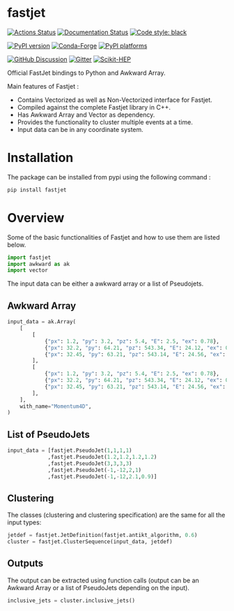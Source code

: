 # fastjet

[![Actions Status][actions-badge]][actions-link]
[![Documentation Status][rtd-badge]][rtd-link]
[![Code style: black][black-badge]][black-link]

[![PyPI version][pypi-version]][pypi-link]
[![Conda-Forge][conda-badge]][conda-link]
[![PyPI platforms][pypi-platforms]][pypi-link]

[![GitHub Discussion][github-discussions-badge]][github-discussions-link]
[![Gitter][gitter-badge]][gitter-link]
[![Scikit-HEP][sk-badge]](https://scikit-hep.org/)



[actions-badge]:            https://github.com/scikit-hep/fastjet/workflows/CI/badge.svg
[actions-link]:             https://github.com/scikit-hep/fastjet/actions
[black-badge]:              https://img.shields.io/badge/code%20style-black-000000.svg
[black-link]:               https://github.com/psf/black
[conda-badge]:              https://img.shields.io/conda/vn/conda-forge/fastjet
[conda-link]:               https://github.com/conda-forge/fastjet-feedstock
[github-discussions-badge]: https://img.shields.io/static/v1?label=Discussions&message=Ask&color=blue&logo=github
[github-discussions-link]:  https://github.com/aryan26roy/fastjet.git/discussions
[gitter-badge]:             https://badges.gitter.im/https://github.com/aryan26roy/fastjet.git/community.svg
[gitter-link]:              https://gitter.im/https://github.com/aryan26roy/fastjet.git/community?utm_source=badge&utm_medium=badge&utm_campaign=pr-badge
[pypi-link]:                https://pypi.org/project/fastjet/
[pypi-platforms]:           https://img.shields.io/pypi/pyversions/fastjet
[pypi-version]:             https://badge.fury.io/py/fastjet.svg
[rtd-badge]:                https://readthedocs.org/projects/fastjet/badge/?version=latest
[rtd-link]:                 https://fastjet.readthedocs.io/en/latest/?badge=latest
[sk-badge]:                 https://scikit-hep.org/assets/images/Scikit--HEP-Project-blue.svg

Official FastJet bindings to Python and Awkward Array.

Main features of Fastjet :
  * Contains Vectorized as well as Non-Vectorized interface for Fastjet.
  * Compiled against the complete Fastjet library in C++.
  * Has Awkward Array and Vector as dependency.
  * Provides the functionality to cluster multiple events at a time.
  * Input data can be in any coordinate system.

# Installation
The package can be installed from pypi using the following command :
``` bash
pip install fastjet
```
# Overview

Some of the basic functionalities of Fastjet and how to use them are listed below.

``` python
import fastjet
import awkward as ak
import vector
```
The input data can be either a awkward array or a list of Pseudojets.

## Awkward Array
```python
input_data = ak.Array(
    [
        [
            {"px": 1.2, "py": 3.2, "pz": 5.4, "E": 2.5, "ex": 0.78},
            {"px": 32.2, "py": 64.21, "pz": 543.34, "E": 24.12, "ex": 0.35},
            {"px": 32.45, "py": 63.21, "pz": 543.14, "E": 24.56, "ex": 0.0},
        ],
        [
            {"px": 1.2, "py": 3.2, "pz": 5.4, "E": 2.5, "ex": 0.78},
            {"px": 32.2, "py": 64.21, "pz": 543.34, "E": 24.12, "ex": 0.35},
            {"px": 32.45, "py": 63.21, "pz": 543.14, "E": 24.56, "ex": 0.0},
        ],
    ],
    with_name="Momentum4D",
)
```
## List of PseudoJets
```Python
input_data = [fastjet.PseudoJet(1,1,1,1)
             ,fastjet.PseudoJet(1.2,1.2,1.2,1.2)
             ,fastjet.PseudoJet(3,3,3,3)
             ,fastjet.PseudoJet(-1,-12,2,1)
             ,fastjet.PseudoJet(-1,-12,2.1,0.9)]
```
## Clustering
The classes (clustering and clustering specification) are the same for all the input types:

```python
jetdef = fastjet.JetDefinition(fastjet.antikt_algorithm, 0.6)
cluster = fastjet.ClusterSequence(input_data, jetdef)
```
## Outputs
The output can be extracted using function calls (output can be an Awkward Array or a list of PseudoJets depending on the input).

```python
inclusive_jets = cluster.inclusive_jets()
```



